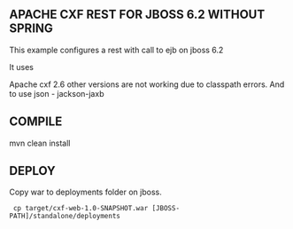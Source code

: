 ## APACHE CXF REST FOR JBOSS 6.2 WITHOUT SPRING

This example configures a rest with call to ejb on jboss 6.2

It uses
 
Apache cxf 2.6 other versions are not working due to classpath errors.
And to use json - jackson-jaxb



## COMPILE

mvn clean install

## DEPLOY

Copy war to deployments folder on jboss.

```
 cp target/cxf-web-1.0-SNAPSHOT.war [JBOSS-PATH]/standalone/deployments
```


